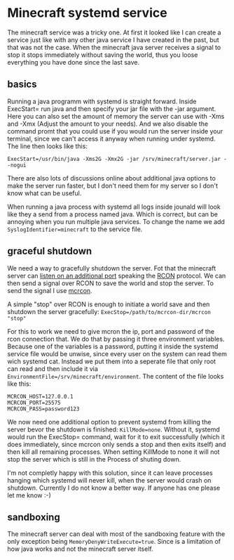 # Minecraft systemd service

The minecraft service was a tricky one. At first it looked like I can create a service just like with any other java service I have created in the past, but that was not the case. When the minecraft java server receives a signal to stop it stops immediately without saving the world, thus you loose everything you have done since the last save.

## basics

Running a java programm with systemd is straight forward. Inside ExecStart= run java and then specify your jar file with the -jar argument. Here you can also set the amount of memory the server can use with -Xms and -Xmx (Adjust the amount to your needs). And we also disable the command promt that you could use if you would run the server inside your terminal, since we can't access it anyway when running under systemd. The line then looks like this:

`ExecStart=/usr/bin/java -Xms2G -Xmx2G -jar /srv/minecraft/server.jar --nogui`

There are also lots of discussions online about additional java options to make the server run faster, but I don't need them for my server so I don't know what can be useful.

When running a java process with systemd all logs inside jounald will look like they a send from a process named java. Which is correct, but can be annoying when you run multiple java services. To change the name we add `SyslogIdentifier=minecraft` to the service file.

## graceful shutdown

We need a way to gracefully shutdown the server. Fot that the minecraft server can [listen on an additional port](https://minecraft.gamepedia.com/Server.properties) speaking the [RCON](https://developer.valvesoftware.com/wiki/Source_RCON_Protocol) protocol. We can then send a signal over RCON to save the world and stop the server. To send the signal I use [mcrcon](https://github.com/Tiiffi/mcrcon).

A simple "stop" over RCON is enough to initiate a world save and then shutdown the server gracefully: `ExecStop=/path/to/mcrcon-dir/mcrcon "stop"`

For this to work we need to give mcron the ip, port and password of the rcon connection that. We do that by passing it three environment variables. Because one of the variables is a password, putting it inside the systemd service file would be unwise, since every user on the system can read them wich systemd cat. Instead we put them into a seperate file that only root can read and then include it via `EnvironmentFile=/srv/minecraft/environment`. The content of the file looks like this:

```
MCRCON_HOST=127.0.0.1
MCRCON_PORT=25575
MCRCON_PASS=password123
```

We now need one additional option to prevent systemd from killing the server bevor the shutdown is finished: `KillMode=none`. Without it, systemd would run the ExecStop= command, wait for it to exit successfully (which it does immediately, since mcrcon only sends a stop and then exits itself) and then kill all remaining processes. When setting KillMode to none it will not stop the server which is still in the Process of shuting down.

I'm not completly happy with this solution, since it can leave processes hanging which systemd will never kill, when the server would crash on shutdown. Currently I do not know a better way. If anyone has one please let me know :-)

## sandboxing

The minecraft server can deal with most of the sandboxing feature with the only exception being `MemoryDenyWriteExecute=true`. Since is a limitation of how java works and not the minecraft server itself.
